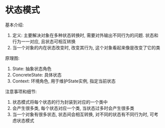 # 状态模式
基本介绍: 
1. 定义: 主要解决对象在多种状态转换时, 需要对外输出不同行为的问题. 状态和行为一一对应, 且状态可相互转换
1. 当一个对象的内在状态改变时, 改变其行为, 这个对象看起来像是改变了它的类

原理图:
1. State: 抽象状态角色
1. ConcreteState: 具体状态
1. Context: 环境角色, 用于维护State实例, 指定当前状态

注意事项和细节:
1. 状态模式将每个状态的行为封装到对应的一个类中
1. 会产生很多类, 每个状态对应一个类, 当状态过多时会产生很多类
1. 当一个对象有很多状态, 状态间会相互转换, 对不同的状态有不同行为时, 可考虑状态模式
